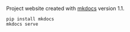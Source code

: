 Project website created with [mkdocs](http://www.mkdocs.org/) version 1.1.

    pip install mkdocs
    mkdocs serve
